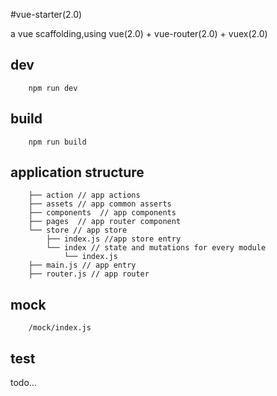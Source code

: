 #vue-starter(2.0)

a vue scaffolding,using vue(2.0) + vue-router(2.0) + vuex(2.0)

## dev

        npm run dev

## build 

        npm run build

## application structure

        ├── action // app actions
        ├── assets // app common asserts
        ├── components  // app components
        ├── pages  // app router component
        └── store // app store
            ├── index.js //app store entry
            └── index // state and mutations for every module 
                └── index.js
        ├── main.js // app entry
        ├── router.js // app router

## mock

        /mock/index.js

## test 

todo...